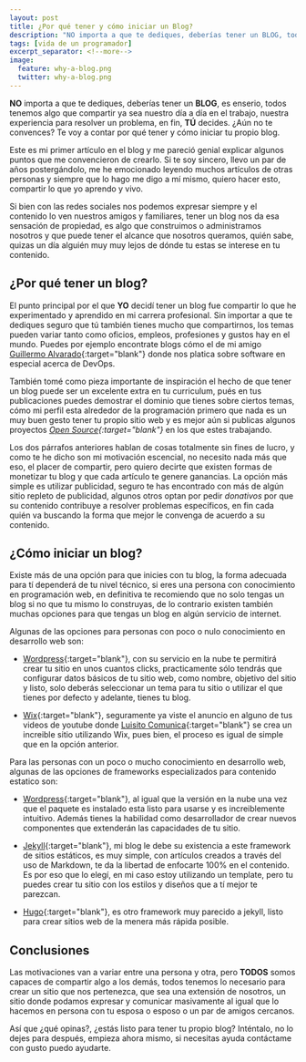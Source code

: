 ```yaml
---
layout: post
title: ¿Por qué tener y cómo iniciar un Blog?
description: "NO importa a que te dediques, deberías tener un BLOG, todos tenemos algo que compartir. ¿Aún no te convences? Te voy a contar por que tener y cómo iniciar tu blog"
tags: [vida de un programador]
excerpt_separator: <!--more-->
image:
  feature: why-a-blog.png
  twitter: why-a-blog.png
---
```


<strong>NO</strong> importa a que te dediques, deberías tener un <strong>BLOG</strong>, es enserio, todos tenemos algo que compartir ya sea nuestro día a día en el trabajo, nuestra experiencia para resolver un problema, en fin, <strong>TÚ</strong> decides. ¿Aún no te convences? Te voy a contar por qué tener y cómo iniciar tu propio blog.

<!--more-->

Este es mi primer artículo en el blog y me pareció genial explicar algunos puntos que me convencieron de crearlo. Si te soy sincero, llevo un par de años postergándolo, me he emocionado leyendo muchos artículos de otras personas y siempre que lo hago me digo a mí mismo, quiero hacer esto, compartir lo que yo aprendo y vivo.

Si bien con las redes sociales nos podemos expresar siempre y el contenido lo ven nuestros amigos y familiares, tener un blog nos da esa sensación de propiedad, es algo que construimos o administramos nosotros y que puede tener el alcance que nosotros queramos, quién sabe, quizas un día alguién muy muy lejos de dónde tu estas se interese en tu contenido.

## ¿Por qué tener un blog?

El punto principal por el que <strong>YO</strong> decidí tener un blog fue compartir lo que he experimentado y aprendido en mi carrera profesional. Sin importar a que te dediques seguro que tú también tienes mucho que compartirnos, los temas pueden variar tanto como oficios, empleos, profesiones y gustos hay en el mundo. Puedes por ejemplo encontrate blogs cómo el de mi amigo [Guillermo Alvarado](https://galvarado.com.mx/){:target="blank"} donde nos platica sobre software en especial acerca de DevOps.

También tomé como pieza importante de inspiración el hecho de que tener un blog puede ser un excelente extra en tu curriculum, pués en tus publicaciones puedes demostrar el dominio que tienes sobre ciertos temas, cómo mi perfil esta alrededor de la programación primero que nada es un muy buen gesto tener tu propio sitio web y es mejor aún si publicas algunos proyectos <i>[Open Source](http://www.tadeobarranco.com/open-source/){:target="blank"}</i> en los que estes trabajando.

Los dos párrafos anteriores hablan de cosas totalmente sin fines de lucro, y como te he dicho son mi motivación escencial, no necesito nada más que eso, el placer de compartir, pero quiero decirte que existen formas de monetizar tu blog y que cada artículo te genere ganancias. La opción más simple es utilizar publicidad, seguro te has encontrado con más de algún sitio repleto de publicidad, algunos otros optan por pedir <i>donativos</i> por que su contenido contribuye a resolver problemas específicos, en fin cada quién va buscando la forma que mejor le convenga de acuerdo a su contenido.

## ¿Cómo iniciar un blog?

Existe más de una opción para que inicies con tu blog, la forma adecuada para tí dependerá de tu nivel técnico, si eres una persona con conocimiento en programación web, en definitiva te recomiendo que no solo tengas un blog si no que tu mismo lo construyas, de lo contrario existen también muchas opciones para que tengas un blog en algún servicio de internet.

Algunas de las opciones para personas con poco o nulo conocimiento en desarrollo web son:

- [Wordpress](https://wordpress.com/){:target="blank"}, con su servicio en la nube te permitirá crear tu sitio en unos cuantos clicks, practicamente sólo tendrás que configurar datos básicos de tu sitio web, como nombre, objetivo del sitio y listo, solo deberás seleccionar un tema para tu sitio o utilizar el que tienes por defecto y adelante, tienes tu blog.

- [Wix](https://es.wix.com/){:target="blank"}, seguramente ya viste el anuncio en alguno de tus videos de youtube donde [Luisito Comunica](https://twitter.com/LuisitoComunica){:target="blank"} se crea un increible sitio utilizando Wix, pues bien, el proceso es igual de simple que en la opción anterior.

Para las personas con un poco o mucho conocimiento en desarrollo web, algunas de las opciones de frameworks especializados para contenido estatico son:

- [Wordpress](https://es-mx.wordpress.org/download/){:target="blank"}, al igual que la versión en la nube una vez que el paquete es instalado esta listo para usarse y es increiblemente intuitivo. Además tienes la habilidad como desarrollador de crear nuevos componentes que extenderán las capacidades de tu sitio.

- [Jekyll](https://jekyllrb.com/){:target="blank"}, mi blog le debe su existencia a este framework de sitios estáticos, es muy simple, con artículos creados a través del uso de Markdown, te da la libertad de enfocarte 100% en el contenido. Es por eso que lo elegí, en mi caso estoy utilizando un template, pero tu puedes crear tu sitio con los estilos y diseños que a tí mejor te parezcan.

- [Hugo](https://gohugo.io/){:target="blank"}, es otro framework muy parecido a jekyll, listo para crear sitios web de la menera más rápida posible.

## Conclusiones

Las motivaciones van a variar entre una persona y otra, pero <strong>TODOS</strong> somos capaces de compartir algo a los demás, todos tenemos lo necesario para crear un sitio que nos pertenezca, que sea una extensión de nosotros, un sitio donde podamos expresar y comunicar masivamente al igual que lo hacemos en persona con tu esposa o esposo o un par de amigos cercanos.

Así que ¿qué opinas?, ¿estás listo para tener tu propio blog? Inténtalo, no lo dejes para después, empieza ahora mismo, si necesitas ayuda contáctame con gusto puedo ayudarte.